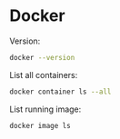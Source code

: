 # Docker

Version:

```bash
docker --version
```

List all containers:

```bash
docker container ls --all
```


List running image:

```bash
docker image ls
```
